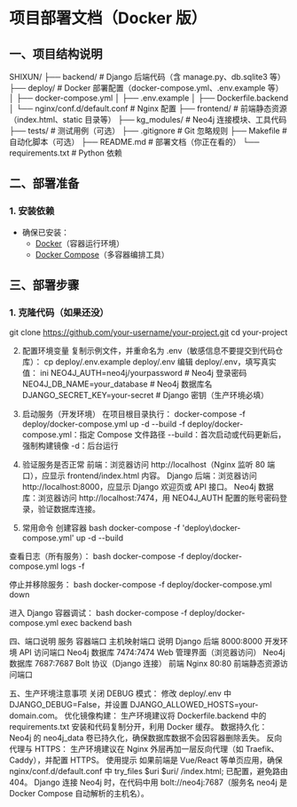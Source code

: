 # 项目部署文档（Docker 版）

## 一、项目结构说明 

SHIXUN/
├── backend/ # Django 后端代码（含 manage.py、db.sqlite3 等）
├── deploy/ # Docker 部署配置（docker-compose.yml、.env.example 等）
│ ├── docker-compose.yml
│ ├── .env.example
│ ├── Dockerfile.backend
│ └── nginx/conf.d/default.conf # Nginx 配置
├── frontend/ # 前端静态资源（index.html、static 目录等）
├── kg_modules/ # Neo4j 连接模块、工具代码
├── tests/ # 测试用例（可选）
├── .gitignore # Git 忽略规则
├── Makefile # 自动化脚本（可选）
├── README.md # 部署文档（你正在看的）
└── requirements.txt # Python 依赖

## 二、部署准备  
### 1. 安装依赖  
- 确保已安装：  
  - [Docker](https://docs.docker.com/get-docker/)（容器运行环境）  
  - [Docker Compose](https://docs.docker.com/compose/install/)（多容器编排工具）  


## 三、部署步骤  

### 1. 克隆代码（如果还没）  

git clone https://github.com/your-username/your-project.git
cd your-project

2. 配置环境变量
复制示例文件，并重命名为 .env（敏感信息不要提交到代码仓库）：
cp deploy/.env.example deploy/.env
编辑 deploy/.env，填写真实值：
ini
NEO4J_AUTH=neo4j/yourpassword   # Neo4j 登录密码
NEO4J_DB_NAME=your_database     # Neo4j 数据库名
DJANGO_SECRET_KEY=your-secret   # Django 密钥（生产环境必填）

3. 启动服务（开发环境）
在项目根目录执行：
docker-compose -f deploy/docker-compose.yml up -d --build
-f deploy/docker-compose.yml：指定 Compose 文件路径
--build：首次启动或代码更新后，强制构建镜像
-d：后台运行

4. 验证服务是否正常
前端：浏览器访问 http://localhost（Nginx 监听 80 端口），应显示 frontend/index.html 内容。
Django 后端：浏览器访问 http://localhost:8000，应显示 Django 欢迎页或 API 接口。
Neo4j 数据库：浏览器访问 http://localhost:7474，用 NEO4J_AUTH 配置的账号密码登录，验证数据库连接。
5. 常用命令
创建容器
bash
docker-compose -f 'deploy\docker-compose.yml' up -d --build

查看日志（所有服务）：
bash
docker-compose -f deploy/docker-compose.yml logs -f

停止并移除服务：
bash
docker-compose -f deploy/docker-compose.yml down

进入 Django 容器调试：
bash
docker-compose -f deploy/docker-compose.yml exec backend bash

四、端口说明
服务	容器端口	主机映射端口     说明
Django  后端	    8000:8000      开发环境 API 访问端口
Neo4j   数据库	    7474:7474	   Web 管理界面（浏览器访问）
Neo4j   数据库	    7687:7687	   Bolt 协议（Django 连接）
前端    Nginx	    80:80	       前端静态资源访问端口

五、生产环境注意事项
关闭 DEBUG 模式：
修改 deploy/.env 中 DJANGO_DEBUG=False，并设置 DJANGO_ALLOWED_HOSTS=your-domain.com。
优化镜像构建：
生产环境建议将 Dockerfile.backend 中的 requirements.txt 安装和代码复制分开，利用 Docker 缓存。
数据持久化：
Neo4j 的 neo4j_data 卷已持久化，确保数据库数据不会因容器删除丢失。
反向代理与 HTTPS：
生产环境建议在 Nginx 外层再加一层反向代理（如 Traefik、Caddy），并配置 HTTPS。
使用提示
如果前端是 Vue/React 等单页应用，确保 nginx/conf.d/default.conf 中 try_files $uri $uri/ /index.html; 已配置，避免路由 404。
Django 连接 Neo4j 时，在代码中用 bolt://neo4j:7687（服务名 neo4j 是 Docker Compose 自动解析的主机名）。